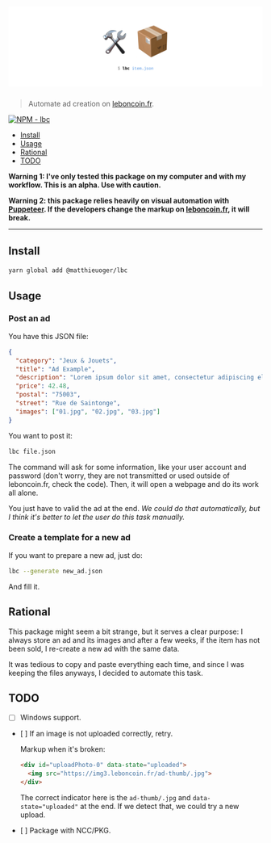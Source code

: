 # ![lbc](header.png)

> Automate ad creation on [leboncoin.fr][lbc].

[![NPM - lbc](https://badgen.net/npm/v/@matthieuoger/lbc)](https://www.npmjs.com/package/@matthieuoger/lbc)

* [Install](#install)
* [Usage](#usage)
* [Rational](#rational)
* [TODO](#todo)

**Warning 1: I've only tested this package on my computer and with my workflow. This is an alpha. Use with caution.**

**Warning 2: this package relies heavily on visual automation with [Puppeteer](https://github.com/GoogleChrome/puppeteer/). If the developers change the markup on [leboncoin.fr][lbc], it will break.**

---

## Install

```bash
yarn global add @matthieuoger/lbc
```

## Usage

### Post an ad

You have this JSON file:

```json
{
  "category": "Jeux & Jouets",
  "title": "Ad Example",
  "description": "Lorem ipsum dolor sit amet, consectetur adipiscing elit.\n\nMorbi ornare nibh ipsum, non placerat urna tincidunt ac.",
  "price": 42.48,
  "postal": "75003",
  "street": "Rue de Saintonge",
  "images": ["01.jpg", "02.jpg", "03.jpg"]
}
```

You want to post it:

```bash
lbc file.json
```

The command will ask for some information, like your user account and password (don't worry, they are not transmitted or used outside of leboncoin.fr, check the code). Then, it will open a webpage and do its work all alone.

You just have to valid the ad at the end. _We could do that automatically, but I think it's better to let the user do this task manually._

### Create a template for a new ad

If you want to prepare a new ad, just do:

```bash
lbc --generate new_ad.json
```

And fill it.

## Rational

This package might seem a bit strange, but it serves a clear purpose: I always store an ad and its images and after a few weeks, if the item has not been sold, I re-create a new ad with the same data.

It was tedious to copy and paste everything each time, and since I was keeping the files anyways, I decided to automate this task.

## TODO

- [ ] Windows support.
- [ ] If an image is not uploaded correctly, retry.

  Markup when it's broken:

  ```html
  <div id="uploadPhoto-0" data-state="uploaded">
    <img src="https://img3.leboncoin.fr/ad-thumb/.jpg">
  </div>
  ```

  The correct indicator here is the `ad-thumb/.jpg` and `data-state="uploaded"` at the end. If we detect that, we could try a new upload.

- [ ] Package with NCC/PKG.


[lbc]: https://www.leboncoin.fr/
